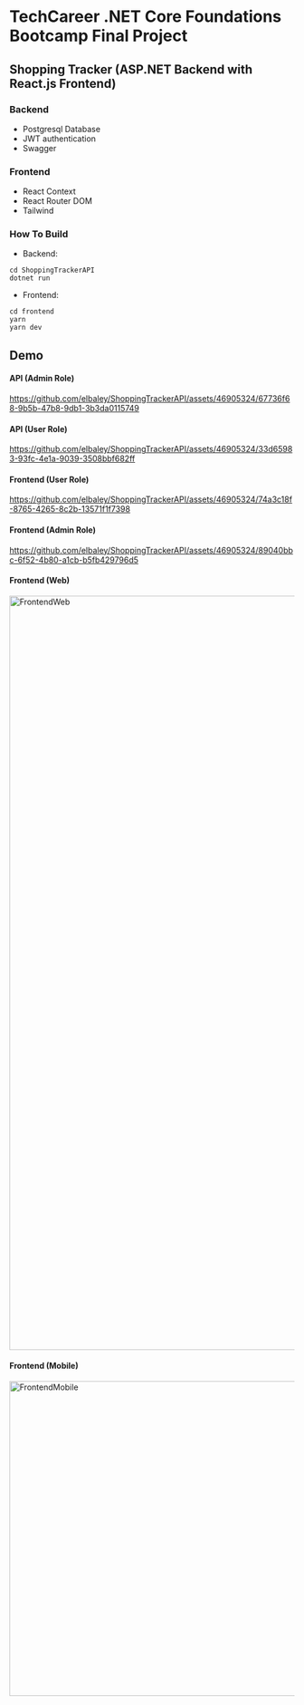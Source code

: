 # TechCareer .NET Core Foundations Bootcamp Final Project
## Shopping Tracker (ASP.NET Backend with React.js Frontend)


### Backend 
- Postgresql Database
- JWT authentication
- Swagger

### Frontend
- React Context
- React Router DOM
- Tailwind

### How To Build
- Backend:
```shell
cd ShoppingTrackerAPI
dotnet run
```

- Frontend:

```shell
cd frontend
yarn
yarn dev
```
## Demo

#### API (Admin Role)
https://github.com/elbaley/ShoppingTrackerAPI/assets/46905324/67736f68-9b5b-47b8-9db1-3b3da0115749

#### API (User Role)
https://github.com/elbaley/ShoppingTrackerAPI/assets/46905324/33d65983-93fc-4e1a-9039-3508bbf682ff

#### Frontend (User Role)

https://github.com/elbaley/ShoppingTrackerAPI/assets/46905324/74a3c18f-8765-4265-8c2b-13571f1f7398

#### Frontend (Admin Role)

https://github.com/elbaley/ShoppingTrackerAPI/assets/46905324/89040bbc-6f52-4b80-a1cb-b5fb429796d5

#### Frontend (Web)
<img width="1332" alt="FrontendWeb" src="https://github.com/elbaley/ShoppingTrackerAPI/assets/46905324/c281d9a8-1380-40d0-901a-79542ac4900b">

#### Frontend (Mobile)
<img width="556" alt="FrontendMobile" src="https://github.com/elbaley/ShoppingTrackerAPI/assets/46905324/e5ecc356-6d37-4a3b-89ed-173a74634fc8">








